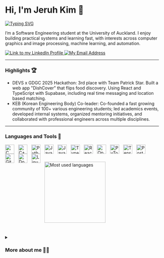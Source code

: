# Hi, I'm Jeruh Kim 👋

[![Typing SVG](https://readme-typing-svg.demolab.com?font=Fira+Code&weight=200&size=22&duration=3000&pause=1000&color=30C4FF&vCenter=true&random=false&width=520&lines=Software+Engineering+student+at+UoA;Computer+Graphics+%26+Image+Processing;Machine+Learning;Automation+and+useful+tools)](https://git.io/typing-svg)

I’m a Software Engineering student at the University of Auckland. I enjoy building practical systems and learning fast, with interests across computer graphics and image processing, machine learning, and automation.

<p align="left">
  <a href="https://www.linkedin.com/in/jeruh-kim">
    <img alt="Link to my LinkedIn Profile" title="Connect on LinkedIn" src="https://img.shields.io/badge/LinkedIn-jeruh--kim-blue?logo=linkedin"/>
  </a>
  <a href="mailto:naruh061105@gmail.com">
    <img alt="My Email Address" title="Email me" src="https://img.shields.io/badge/Email-naruh061105%40gmail.com-red"/>
  </a>
</p>

---

### Highlights 🏆

- DEVS x GDGC 2025 Hackathon: 3rd place with Team Patrick Star. Built a web app "DishCover" that flips food discovery. Using React and TypeScript with Supabase, including real time messaging and location based matching.
- KEB (Korean Engineering Body) Co-leader: Co-founded a fast growing community of 100+ various engineering students; led academics events, developed internal systems, organized mentoring initiatives, and collaborated with professional engineers across multiple disciplines.

---

### Languages and Tools 🧰

<img align="left" alt="C" width="30px" style="padding-right:10px;" src="https://cdn.jsdelivr.net/gh/devicons/devicon@latest/icons/c/c-original.svg"/>
<img align="left" alt="C++" width="30px" style="padding-right:10px;" src="https://cdn.jsdelivr.net/gh/devicons/devicon@latest/icons/cplusplus/cplusplus-original.svg"/>
<img align="left" alt="Python" width="30px" style="padding-right:10px;" src="https://cdn.jsdelivr.net/gh/devicons/devicon/icons/python/python-original.svg"/>
<img align="left" alt="Java" width="30px" style="padding-right:10px;" src="https://cdn.jsdelivr.net/gh/devicons/devicon/icons/java/java-original.svg"/>
<img align="left" alt="JavaScript" width="30px" style="padding-right:10px;" src="https://cdn.jsdelivr.net/gh/devicons/devicon/icons/javascript/javascript-original.svg"/>
<img align="left" alt="TypeScript" width="30px" style="padding-right:10px;" src="https://cdn.jsdelivr.net/gh/devicons/devicon/icons/typescript/typescript-original.svg"/>
<img align="left" alt="React" width="30px" style="padding-right:10px;" src="https://cdn.jsdelivr.net/gh/devicons/devicon/icons/react/react-original.svg"/>
<img align="left" alt="OpenCV" width="30px" style="padding-right:10px;" src="https://cdn.jsdelivr.net/gh/devicons/devicon/icons/opencv/opencv-original.svg"/>
<img align="left" alt="PyTorch" width="30px" style="padding-right:10px;" src="https://cdn.jsdelivr.net/gh/devicons/devicon/icons/pytorch/pytorch-original.svg"/>
<img align="left" alt="TensorFlow" width="30px" style="padding-right:10px;" src="https://cdn.jsdelivr.net/gh/devicons/devicon/icons/tensorflow/tensorflow-original.svg"/>
<img align="left" alt="PostgreSQL" width="30px" style="padding-right:10px;" src="https://cdn.jsdelivr.net/gh/devicons/devicon/icons/postgresql/postgresql-original.svg"/>
<img align="left" alt="Git" width="30px" style="padding-right:10px;" src="https://cdn.jsdelivr.net/gh/devicons/devicon/icons/git/git-original.svg"/>
<img align="left" alt="Docker" width="30px" style="padding-right:10px;" src="https://cdn.jsdelivr.net/gh/devicons/devicon/icons/docker/docker-original.svg"/>
<img align="left" alt="Linux" width="30px" style="padding-right:10px;" src="https://cdn.jsdelivr.net/gh/devicons/devicon/icons/linux/linux-original.svg"/>

<br>

#

<a>
  <img height="200" align="center" src="https://github-readme-stats.vercel.app/api/top-langs/?username=overrhat&size_weight=0.5&count_weight=0.5&hide=shaderlab,HLSL&theme=tokyonight" alt="Most used languages"/>
</a>

#

<details>
  <summary><h3>More about me 👨‍💻</h3></summary>
  I entered university at 16 and have been building projects that balance clarity, reliability, and speed of iteration. I like small pull requests, readable tests, and starting with simple baselines before adding complexity. Outside of code, I enjoy music for creativity, the gym for consistency, and chess for problem solving.
</details>
